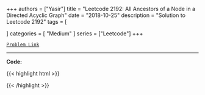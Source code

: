 
+++
authors = ["Yasir"]
title = "Leetcode 2192: All Ancestors of a Node in a Directed Acyclic Graph"
date = "2018-10-25"
description = "Solution to Leetcode 2192"
tags = [
    
]
categories = [
    "Medium"
]
series = ["Leetcode"]
+++



[`Problem Link`](https://leetcode.com/problems/all-ancestors-of-a-node-in-a-directed-acyclic-graph/description/)

---

**Code:**

{{< highlight html >}}

{{< /highlight >}}


